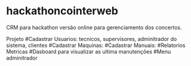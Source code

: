 # hackathoncointerweb
CRM para hackathon versão online para gerenciamento dos concertos.

Projeto
	#Cadastrar Usuarios: tecnicos, supervisores, adminitrador do sistema, clientes
	#Cadastrar Maquinas:
	#Cadastrar Manuais:
	#Relatorios Metricas
	#Dasboard para visualizar as ultima manutenções
	#Menu adminitrador
